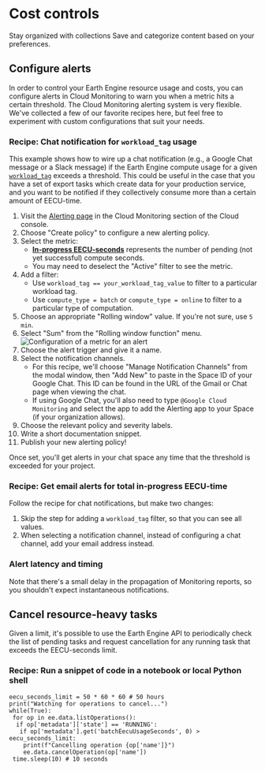  
#  Cost controls
Stay organized with collections  Save and categorize content based on your preferences. 
## Configure alerts
In order to control your Earth Engine resource usage and costs, you can configure alerts in Cloud Monitoring to warn you when a metric hits a certain threshold.
The Cloud Monitoring alerting system is very flexible. We've collected a few of our favorite recipes here, but feel free to experiment with custom configurations that suit your needs.
### Recipe: Chat notification for `workload_tag` usage
This example shows how to wire up a chat notification (e.g., a Google Chat message or a Slack message) if the Earth Engine compute usage for a given [`workload_tag`](https://developers.google.com/earth-engine/guides/monitoring_usage#workload-tags) exceeds a threshold. This could be useful in the case that you have a set of export tasks which create data for your production service, and you want to be notified if they collectively consume more than a certain amount of EECU-time.
  1. Visit the [Alerting page](https://console.cloud.google.com/monitoring/alerting) in the Cloud Monitoring section of the Cloud console.
  2. Choose "Create policy" to configure a new alerting policy.
  3. Select the metric: 
     * [**In-progress EECU-seconds**](https://developers.google.com/earth-engine/guides/monitoring_usage#available_metrics) represents the number of pending (not yet successful) compute seconds.
     * You may need to deselect the "Active" filter to see the metric.
  4. Add a filter: 
     * Use `workload_tag == your_workload_tag_value` to filter to a particular workload tag.
     * Use `compute_type = batch` or `compute_type = online` to filter to a particular type of computation.
  5. Choose an appropriate "Rolling window" value. If you're not sure, use `5 min`.
  6. Select "Sum" from the "Rolling window function" menu. ![Configuration of a
metric for an alert](https://developers.google.com/static/earth-engine/images/alerting-metric-configuration.png)
  7. Choose the alert trigger and give it a name.
  8. Select the notification channels. 
     * For this recipe, we'll choose "Manage Notification Channels" from the modal window, then "Add New" to paste in the Space ID of your Google Chat. This ID can be found in the URL of the Gmail or Chat page when viewing the chat.
     * If using Google Chat, you'll also need to type `@Google Cloud Monitoring` and select the app to add the Alerting app to your Space (if your organization allows).
  9. Choose the relevant policy and severity labels.
  10. Write a short documentation snippet.
  11. Publish your new alerting policy!


Once set, you'll get alerts in your chat space any time that the threshold is exceeded for your project.
### Recipe: Get email alerts for total in-progress EECU-time
Follow the recipe for chat notifications, but make two changes:
  1. Skip the step for adding a `workload_tag` filter, so that you can see all values.
  2. When selecting a notification channel, instead of configuring a chat channel, add your email address instead.


### Alert latency and timing
Note that there's a small delay in the propagation of Monitoring reports, so you shouldn't expect instantaneous notifications.
## Cancel resource-heavy tasks
Given a limit, it's possible to use the Earth Engine API to periodically check the list of pending tasks and request cancellation for any running task that exceeds the EECU-seconds limit.
### Recipe: Run a snippet of code in a notebook or local Python shell
```
eecu_seconds_limit = 50 * 60 * 60 # 50 hours
print("Watching for operations to cancel...")
while(True):
 for op in ee.data.listOperations():
  if op['metadata']['state'] == 'RUNNING':
   if op['metadata'].get('batchEecuUsageSeconds', 0) > eecu_seconds_limit:
    print(f"Cancelling operation {op['name']}")
    ee.data.cancelOperation(op['name'])
 time.sleep(10) # 10 seconds

```

